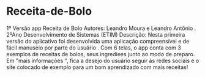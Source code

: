 # Receita-de-Bolo
1º Versão app Receita de Bolo
Autores:  Leandro Moura e Leandro Antônio . 2ºAno Desenvolvimento de Sistemas  (ETIM)
Descrição:  Nesta primeira versão do aplicativo foi desenvolvida uma aplicação  compreensível  e de fácil manuseio por parte do usuário . Com 6 telas, o app conta com 3 exemplos de receitas de bolos, seus ingrediees  junto ao modo de preparo. Em "mais informações ", fica a desejo do usuário  seguir  às redes sociais e o site  colocado de exemplo para um bom aprendizado com mais receitas!
